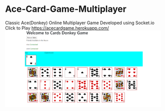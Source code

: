 # Ace-Card-Game-Multiplayer
Classic Ace(Donkey) Online Multiplayer Game Developed using Socket.io
Click to Play https://acecardgame.herokuapp.com/  
![alt text](https://github.com/rinovethamoses97/Ace-Card-Game-Multiplayer/blob/master/output.png)

